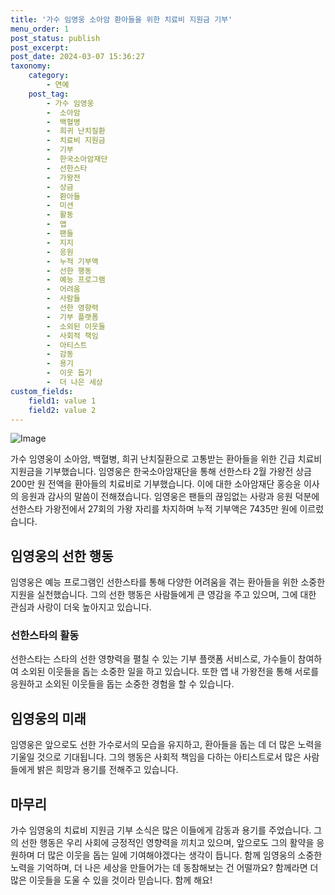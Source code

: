 ```yaml
---
title: '가수 임영웅 소아암 환아들을 위한 치료비 지원금 기부'
menu_order: 1
post_status: publish
post_excerpt: 
post_date: 2024-03-07 15:36:27
taxonomy:
    category:
        - 연예
    post_tag:
        - 가수 임영웅
        -  소아암
        -  백혈병
        -  희귀 난치질환
        -  치료비 지원금
        -  기부
        -  한국소아암재단
        -  선한스타
        -  가왕전
        -  상금
        -  환아들
        -  미션
        -  활동
        -  앱
        -  팬들
        -  지지
        -  응원
        -  누적 기부액
        -  선한 행동
        -  예능 프로그램
        -  어려움
        -  사람들
        -  선한 영향력
        -  기부 플랫폼
        -  소외된 이웃들
        -  사회적 책임
        -  아티스트
        -  감동
        -  용기
        -  이웃 돕기
        -  더 나은 세상
custom_fields:
    field1: value 1
    field2: value 2
---
```


![Image](https://ssl.pstatic.net/mimgnews/image/241/2024/03/04/0003333021_001_20240304124501277.jpg?type=w540)

가수 임영웅이 소아암, 백혈병, 희귀 난치질환으로 고통받는 환아들을 위한 긴급 치료비 지원금을 기부했습니다. 임영웅은 한국소아암재단을 통해 선한스타 2월 가왕전 상금 200만 원 전액을 환아들의 치료비로 기부했습니다. 이에 대한 소아암재단 홍승윤 이사의 응원과 감사의 말씀이 전해졌습니다. 임영웅은 팬들의 끊임없는 사랑과 응원 덕분에 선한스타 가왕전에서 27회의 가왕 자리를 차지하며 누적 기부액은 7435만 원에 이르렀습니다.
## 임영웅의 선한 행동
임영웅은 예능 프로그램인 선한스타를 통해 다양한 어려움을 겪는 환아들을 위한 소중한 지원을 실천했습니다. 그의 선한 행동은 사람들에게 큰 영감을 주고 있으며, 그에 대한 관심과 사랑이 더욱 높아지고 있습니다.
### 선한스타의 활동
선한스타는 스타의 선한 영향력을 펼칠 수 있는 기부 플랫폼 서비스로, 가수들이 참여하여 소외된 이웃들을 돕는 소중한 일을 하고 있습니다. 또한 앱 내 가왕전을 통해 서로를 응원하고 소외된 이웃들을 돕는 소중한 경험을 할 수 있습니다.
## 임영웅의 미래
임영웅은 앞으로도 선한 가수로서의 모습을 유지하고, 환아들을 돕는 데 더 많은 노력을 기울일 것으로 기대됩니다. 그의 행동은 사회적 책임을 다하는 아티스트로서 많은 사람들에게 밝은 희망과 용기를 전해주고 있습니다.
## 마무리
가수 임영웅의 치료비 지원금 기부 소식은 많은 이들에게 감동과 용기를 주었습니다. 그의 선한 행동은 우리 사회에 긍정적인 영향력을 끼치고 있으며, 앞으로도 그의 활약을 응원하며 더 많은 이웃을 돕는 일에 기여해야겠다는 생각이 듭니다. 함께 임영웅의 소중한 노력을 기억하며, 더 나은 세상을 만들어가는 데 동참해보는 건 어떨까요? 함께라면 더 많은 이웃들을 도울 수 있을 것이라 믿습니다. 함께 해요!
